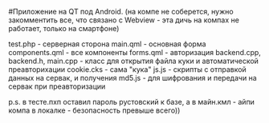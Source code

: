 #Приложение на QT под Android. 
(на компе не соберется, нужно закомментить все, что связано с Webview - эта дичь на компах не работает, только на смартфоне)

test.php - серверная сторона
main.qml - основная форма
components.qml - все компоненты
forms.qml - авторизация
backend.cpp, backend.h, main.cpp - класс для открытия файла куки и автоматической преавторихации
cookie.cks - сама "кука"
js.js - скрипты с отправкой данных на сервак, и получения 
md5.js - для шифрования и передачи на сервак при преавторизации

p.s. в тесте.пхп оставил пароль рустовский к базе, а в майн.кмл - айпи компа в локалке - безопасность превыше всего))
